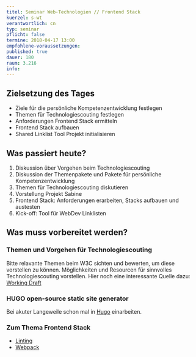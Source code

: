 ```yaml
---
titel: Seminar Web-Technologien // Frontend Stack
kuerzel: s-wt
verantwortlich: cn
typ: seminar
pflicht: false
termine: 2018-04-17 13:00
empfohlene-voraussetzungen: 
published: true
dauer: 180
raum: 3.216
info: 
---
```


## Zielsetzung des Tages

- Ziele für die persönliche Kompetenzentwicklung festlegen
- Themen für Technologiescouting festlegen
- Anforderungen Frontend Stack ermitteln
- Frontend Stack aufbauen
- Shared Linklist Tool Projekt initialisieren


## Was passiert heute?

1. Diskussion über Vorgehen beim Technologiescouting
1. Diskussion der Themenpakete und Pakete für persönliche Kompetenzentwicklung
2. Themen für Technologiescouting diskutieren
2. Vorstellung Projekt Sabine
3. Frontend Stack: Anforderungen erarbeiten, Stacks aufbauen und austesten
4. Kick-off: Tool für WebDev Linklisten 

## Was muss vorbereitet werden?

### Themen und Vorgehen für Technologiescouting
Bitte relavante Themen beim W3C sichten und bewerten, um diese vorstellen zu können. Möglichkeiten und Resourcen für sinnvolles Technologiescouting vorstellen.
Hier noch eine interessante Quelle dazu: [Working Draft](http://workingdraft.de/)

### HUGO open-source static site generator
Bei akuter Langeweile schon mal in [Hugo](https://gohugo.io/getting-started/quick-start/) einarbeiten.

### Zum Thema Frontend Stack
- [Linting](https://survivejs.com/maintenance/code-quality/)
- [Webpack](https://webpack.js.org/guides/getting-started/)